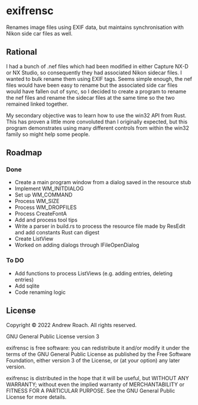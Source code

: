 # exifrensc
Renames image files using EXIF data, but maintains synchronisation with Nikon side car files as well.
## Rational
I had a bunch of .nef files which had been modified in either Capture NX-D or NX Studio, so consequently they had associated Nikon sidecar files. I wanted to bulk rename them using EXIF tags. Seems simple enough, the nef files would have been easy to rename but the associated side car files would have fallen out of sync, so I decided to create a program to rename the nef files and rename the sidecar files at the same time so the two remained linked together.

My secondary objective was to learn how to use the win32 API from Rust. This has proven a little more convoluted than I originally expected, but this program demonstrates using many different controls from within the win32 family so might help some people.
## Roadmap
### Done
- Create a main program window from a dialog saved in the resource stub
- Implement WM_INITDIALOG
- Set up WM_COMMAND
- Process WM_SIZE
- Process WM_DROPFILES
- Process CreateFontA
- Add and process tool tips
- Write a parser in build.rs to process the resource file made by ResEdit and add constants Rust can digest
- Create ListView
- Worked on adding dialogs through IFileOpenDialog
### To DO
- Add functions to process ListViews (e.g. adding entries, deleting entries)
- Add sqlite
- Code renaming logic
## License
Copyright © 2022 Andrew Roach. All rights reserved.

GNU General Public License version 3

exifrensc is free software: you can redistribute it and/or modify it under the terms of the GNU General Public License as published by the Free Software Foundation, either version 3 of the License, or (at your option) any later version.

exifrensc is distributed in the hope that it will be useful, but WITHOUT ANY WARRANTY; without even the implied warranty of MERCHANTABILITY or FITNESS FOR A PARTICULAR PURPOSE. See the GNU General Public License for more details.